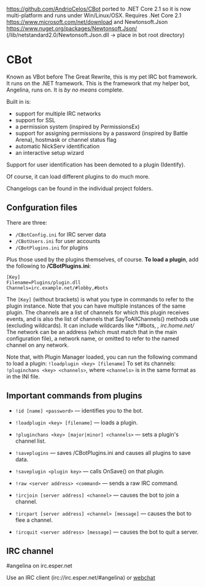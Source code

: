 https://github.com/AndrioCelos/CBot ported to .NET Core 2.1 so it is now multi-platform and runs under Win/Linux/OSX.
Requires .Net Core 2.1 https://www.microsoft.com/net/download and Newtonsoft.Json https://www.nuget.org/packages/Newtonsoft.Json/ (/lib/netstandard2.0/Newtonsoft.Json.dll -> place in bot root directory)

CBot
====

Known as VBot before The Great Rewrite, this is my pet IRC bot framework. It runs on the .NET framework. This is the framework that my helper bot, Angelina, runs on.
It is *by no means* complete.

Built in is:

* support for multiple IRC networks
* support for SSL
* a permission system (inspired by PermissionsEx)
* support for assigning permissions by a password (inspired by Battle Arena), hostmask or channel status flag
* automatic NickServ identification
* an interactive setup wizard

Support for user identification has been demoted to a plugin (Identify).

Of course, it can load different plugins to do much more.

Changelogs can be found in the individual project folders.

Confguration files
------------------

There are three:

* `/CBotConfig.ini` for IRC server data
* `/CBotUsers.ini` for user accounts
* `/CBotPlugins.ini` for plugins

Plus those used by the plugins themselves, of course.
**To load a plugin**, add the following to **/CBotPlugins.ini**:

	[Key]
	Filename=Plugins/plugin.dll
	Channels=irc.example.net/#lobby,#bots

The `[Key]` (without brackets) is what you type in commands to refer to the plugin instance. Note that you can have multiple instances of the same plugin.
The channels are a list of channels for which this plugin receives events, and is also the list of channels that SayToAllChannels() methods use (excluding wildcards). It can include wildcards like */#bots, *, irc.home.net/*
The network can be an address (which must match that in the main configuration file), a network name, or omitted to refer to the named channel on any network.

Note that, with Plugin Manager loaded, you can run the following command to load a plugin:
`!loadplugin <key> [filename]`
To set its channels: `!pluginchans <key> <channels>`, where `<channels>` is in the same format as in the INI file.

Important commands from plugins
-------------------------------

* `!id [name] <password>` — identifies you to the bot.
* `!loadplugin <key> [filename]` — loads a plugin.
* `!pluginchans <key> [major|minor] <channels>` — sets a plugin's channel list.

* `!saveplugins` — saves /CBotPlugins.ini and causes all plugins to save data.
* `!saveplugin <plugin key>` — calls OnSave() on that plugin.

* `!raw <server address> <command>` — sends a raw IRC command.
* `!ircjoin [server address] <channel>` — causes the bot to join a channel.
* `!ircpart [server address] <channel> [message]` — causes the bot to flee a channel.
* `!ircquit <server address> [message]` — causes the bot to quit a server.

IRC channel
-----------

\#angelina on irc.esper.net

Use an IRC client (irc://irc.esper.net/#angelina) or [webchat](http://webchat.esper.net/?channels=angelina)
